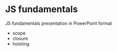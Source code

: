 # JS fundamentals

JS fundamentals presentation in PowerPoint format

  - scope
  - closure
  - hoisting
